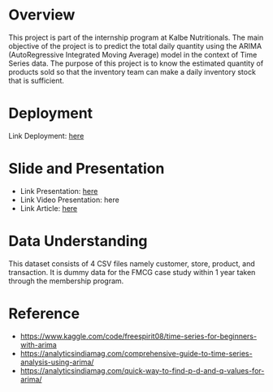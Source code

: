 # Overview
This project is part of the internship program at Kalbe Nutritionals. The main objective of the project is to predict the total daily quantity using the ARIMA (AutoRegressive Integrated Moving Average) model in the context of Time Series data. The purpose of this project is to know the estimated quantity of products sold so that the inventory team can make a daily inventory stock that is sufficient.

# Deployment
Link Deployment: [here](https://quantity-predictionsarima-forecast-b9uz9eodsbquwb3nkd6fds.streamlit.app/)
# Slide and Presentation
 * Link Presentation: [here](https://docs.google.com/presentation/d/1HerPGQtEh2bFfpBY8Xx5cXi-lZeWyX9Kk2MPU7YOG4c/edit?usp=sharing)
 * Link Video Presentation: here
 * Link Article: [here](https://medium.com/@aqilafadiamariana/daily-total-quantity-predictions-with-arima-forecast-555da4b90929)
 
# Data Understanding
This dataset consists of 4 CSV files namely customer, store, product, and transaction. It is dummy data for the FMCG case study within 1 year taken through the membership program.

# Reference
* https://www.kaggle.com/code/freespirit08/time-series-for-beginners-with-arima
* https://analyticsindiamag.com/comprehensive-guide-to-time-series-analysis-using-arima/
* https://analyticsindiamag.com/quick-way-to-find-p-d-and-q-values-for-arima/
